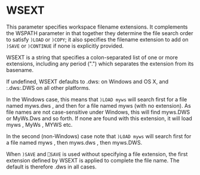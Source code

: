 # WSEXT

This parameter specifies workspace filename extensions. It complements the WSPATH parameter in that together they determine the file search order to satisfy `)LOAD` or `)COPY`; it also specifies the filename extension to add on `)SAVE` or `)CONTINUE` if none is explicitly provided.

WSEXT is a string that specifies a colon-separated list of one or more extensions, including any period (".") which separates the extension from its basename.

If undefined, WSEXT defaults to .dws: on Windows and OS X, and :.dws:.DWS on all other platforms.

In the Windows case, this means that `)LOAD myws` will search first for a file named myws.dws , and then for a file named myws (with no extension). As file names are not case-sensitive under Windows, this will find myws.DWS or MyWs.Dws and so forth. If none are found with this extension, it will load myws , MyWs , MYWS etc.

In the second (non-Windows) case note that `)LOAD myws` will search first for a file named myws , then myws.dws , then myws.DWS.

When `)SAVE` and `⎕SAVE` is used without specifying a file extension, the first extension defined by WSEXT is applied to complete the file name. The default is therefore .dws in all cases.
